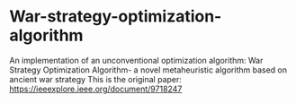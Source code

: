 # War-strategy-optimization-algorithm
An implementation of an unconventional optimization algorithm: War Strategy Optimization Algorithm- a novel metaheuristic algorithm based on ancient war strategy
This is the original paper: https://ieeexplore.ieee.org/document/9718247
